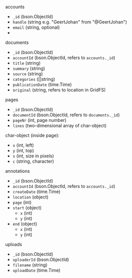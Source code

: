 accounts
 - `_id` (bson.ObjectId)
 - `handle` (string e.g. "GeertJohan" from "@GeertJohan")
 - `email` (string, optional)
 - 

documents
 - `_id` (bson.ObjectId)
 - `accountId` (bson.ObjectId, refers to `accounts._id`)
 - `title` (string)
 - `summary` (string)
 - `source` (string)
 - `categories` ([]string)
 - `publicationDate` (time.Time)
 - `original` (string, refers to location in GridFS)

pages
 - `_id` (bson.ObjectId)
 - `documentId` (bson.ObjectId, refers to `documents._id`)
 - `pageNr` (int, page number)
 - `lines` (two-dimensional array of char-object)

char-object (inside page):
 - `x` (int, left)
 - `y` (int, top)
 - `s` (int, size in pixels)
 - `c` (string, character)

annotations
 - `_id` (bson.ObjectId)
 - `accountId` (bson.ObjectId, refers to `accounts._id`)
 - `createDate` (time.Time)
 - `location` (object)
  - `page` (int)
  - `start` (object)
    - `x` (int)
    - `y` (int)
  - `end` (object)
    - `x` (int)
    - `y` (int)

uploads
 - `_id` (bson.ObjectId)
 - `uploaderId` (bson.ObjectId)
 - `filename` (string)
 - `uploadDate` (time.Time)